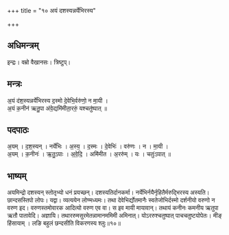 +++
title = "१० अयं दशस्यन्नर्येभिरस्य"

+++
## अधिमन्त्रम्
इन्द्रः। वम्रो वैखानसः। त्रिष्टुप्।

## मन्त्रः
अ॒यं द॑श॒स्यन्नर्ये॑भिरस्य द॒स्मो दे॒वेभि॒र्वरु॑णो॒ न मा॒यी ।  
अ॒यं क॒नीन॑ ऋतु॒पा अ॑वे॒द्यमि॑मीता॒ररुं॒ यश्चतु॑ष्पात् ॥

## पदपाठः
अ॒यम् । द॒श॒स्यन् । नर्ये॑भिः । अ॒स्य॒ । द॒स्मः । दे॒वेभिः॑ । वरु॑णः । न । मा॒यी ।  
अ॒यम् । क॒नीनः॑ । ऋ॒तु॒ऽपाः । अ॒वे॒दि॒ । अमि॑मीत । अ॒ररु॑म् । यः । चतुः॑ऽपात् ॥

## भाष्यम्
अयमिन्द्रो दशस्यन् स्तोतृभ्यो धनं प्रयच्छन्। दशस्यतिर्दानकर्मा। नर्येभिर्नयैर्नृहितैर्मरुद्भिरस्य अस्यति। छान्दसस्तिपो लोपः। यद्वा। व्यत्ययेन लोण्मध्यमः। तथा देवेभिर्द्योतमानैः स्वतेजोभिर्दस्मो दर्शनीयो वरुणो न वरुण इद। वरुणस्तमोवारक आदित्यो वरुण एव वा। स इव मायी मायावान्। तथायं कनीनः कमनीय ऋतुपा ऋतौ पातावेदि। अज्ञायि। तथाररुमसुरमेतन्नामानममिमी अमिनात्। योऽररुश्चतुष्पात् पाचचतुष्टयोपेतः। मीङ् हिंसायाम् । लङि बहुलं छन्दसीति विकरणस्य श्लुः॥१०॥